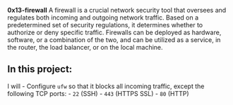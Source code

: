 **0x13-firewall**
A firewall is a crucial network security tool that oversees and regulates both incoming and outgoing network traffic. Based on a predetermined set of security regulations, it determines whether to authorize or deny specific traffic. Firewalls can be deployed as hardware, software, or a combination of the two, and can be utilized as a service, in the router, the load balancer, or on the local machine.

## In this project:

I will -   Configure  `ufw`  so that it blocks all incoming traffic, except the following TCP ports:
    -   `22`  (SSH)
    -   `443`  (HTTPS SSL)
    -   `80`  (HTTP)
